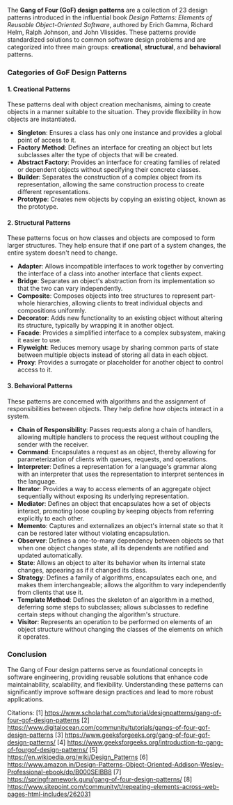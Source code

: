 The **Gang of Four (GoF) design patterns** are a collection of 23 design patterns introduced in the influential book *Design Patterns: Elements of Reusable Object-Oriented Software*, authored by Erich Gamma, Richard Helm, Ralph Johnson, and John Vlissides. These patterns provide standardized solutions to common software design problems and are categorized into three main groups: **creational**, **structural**, and **behavioral** patterns.

### Categories of GoF Design Patterns

#### 1. Creational Patterns
These patterns deal with object creation mechanisms, aiming to create objects in a manner suitable to the situation. They provide flexibility in how objects are instantiated.

- **Singleton**: Ensures a class has only one instance and provides a global point of access to it.
- **Factory Method**: Defines an interface for creating an object but lets subclasses alter the type of objects that will be created.
- **Abstract Factory**: Provides an interface for creating families of related or dependent objects without specifying their concrete classes.
- **Builder**: Separates the construction of a complex object from its representation, allowing the same construction process to create different representations.
- **Prototype**: Creates new objects by copying an existing object, known as the prototype.

#### 2. Structural Patterns
These patterns focus on how classes and objects are composed to form larger structures. They help ensure that if one part of a system changes, the entire system doesn't need to change.

- **Adapter**: Allows incompatible interfaces to work together by converting the interface of a class into another interface that clients expect.
- **Bridge**: Separates an object's abstraction from its implementation so that the two can vary independently.
- **Composite**: Composes objects into tree structures to represent part-whole hierarchies, allowing clients to treat individual objects and compositions uniformly.
- **Decorator**: Adds new functionality to an existing object without altering its structure, typically by wrapping it in another object.
- **Facade**: Provides a simplified interface to a complex subsystem, making it easier to use.
- **Flyweight**: Reduces memory usage by sharing common parts of state between multiple objects instead of storing all data in each object.
- **Proxy**: Provides a surrogate or placeholder for another object to control access to it.

#### 3. Behavioral Patterns
These patterns are concerned with algorithms and the assignment of responsibilities between objects. They help define how objects interact in a system.

- **Chain of Responsibility**: Passes requests along a chain of handlers, allowing multiple handlers to process the request without coupling the sender with the receiver.
- **Command**: Encapsulates a request as an object, thereby allowing for parameterization of clients with queues, requests, and operations.
- **Interpreter**: Defines a representation for a language's grammar along with an interpreter that uses the representation to interpret sentences in the language.
- **Iterator**: Provides a way to access elements of an aggregate object sequentially without exposing its underlying representation.
- **Mediator**: Defines an object that encapsulates how a set of objects interact, promoting loose coupling by keeping objects from referring explicitly to each other.
- **Memento**: Captures and externalizes an object's internal state so that it can be restored later without violating encapsulation.
- **Observer**: Defines a one-to-many dependency between objects so that when one object changes state, all its dependents are notified and updated automatically.
- **State**: Allows an object to alter its behavior when its internal state changes, appearing as if it changed its class.
- **Strategy**: Defines a family of algorithms, encapsulates each one, and makes them interchangeable; allows the algorithm to vary independently from clients that use it.
- **Template Method**: Defines the skeleton of an algorithm in a method, deferring some steps to subclasses; allows subclasses to redefine certain steps without changing the algorithm's structure.
- **Visitor**: Represents an operation to be performed on elements of an object structure without changing the classes of the elements on which it operates.

### Conclusion

The Gang of Four design patterns serve as foundational concepts in software engineering, providing reusable solutions that enhance code maintainability, scalability, and flexibility. Understanding these patterns can significantly improve software design practices and lead to more robust applications.

Citations:
[1] https://www.scholarhat.com/tutorial/designpatterns/gang-of-four-gof-design-patterns
[2] https://www.digitalocean.com/community/tutorials/gangs-of-four-gof-design-patterns
[3] https://www.geeksforgeeks.org/gang-of-four-gof-design-patterns/
[4] https://www.geeksforgeeks.org/introduction-to-gang-of-fourgof-design-patterns/
[5] https://en.wikipedia.org/wiki/Design_Patterns
[6] https://www.amazon.in/Design-Patterns-Object-Oriented-Addison-Wesley-Professional-ebook/dp/B000SEIBB8
[7] https://springframework.guru/gang-of-four-design-patterns/
[8] https://www.sitepoint.com/community/t/repeating-elements-across-web-pages-html-includes/262031